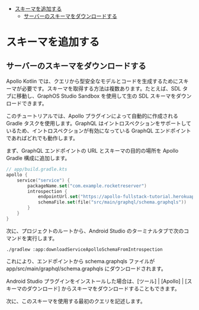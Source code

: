 - [スキーマを追加する](#スキーマを追加する)
  - [サーバーのスキーマをダウンロードする](#サーバーのスキーマをダウンロードする)


# スキーマを追加する

## サーバーのスキーマをダウンロードする

Apollo Kotlin では、クエリから型安全なモデルとコードを生成するためにスキーマが必要です。スキーマを取得する方法は複数あります。たとえば、SDL タブに移動し、GraphOS Studio Sandbox を使用して生の SDL スキーマをダウンロードできます。

このチュートリアルでは、Apollo プラグインによって自動的に作成される Gradle タスクを使用します。GraphQL はイントロスペクションをサポートしているため、イントロスペクションが有効になっている GraphQL エンドポイントであればどれでも動作します。

まず、GraphQL エンドポイントの URL とスキーマの目的の場所を Apollo Gradle 構成に追加します。

```kotlin
// app/build.gradle.kts
apollo {
    service("service") {
        packageName.set("com.example.rocketreserver")
        introspection { 
            endpointUrl.set("https://apollo-fullstack-tutorial.herokuapp.com/graphql") 
            schemaFile.set(file("src/main/graphql/schema.graphqls")) 
        } 
    }
}
```

次に、プロジェクトのルートから、Android Studio のターミナルタブで次のコマンドを実行します。

```
./gradlew :app:downloadServiceApolloSchemaFromIntrospection
```

これにより、エンドポイントから schema.graphqls ファイルが app/src/main/graphql/schema.graphqls にダウンロードされます。

Android Studio プラグインをインストールした場合は、[ツール] | [Apollo] | [スキーマのダウンロード] からスキーマをダウンロードすることもできます。

次に、このスキーマを使用する最初のクエリを記述します。


